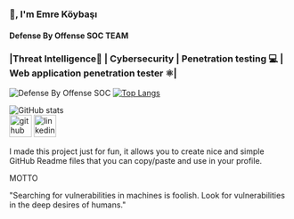 ### 👋, I'm Emre Köybaşı
#### Defense By Offense SOC TEAM
### |Threat Intelligence🧠 | Cybersecurity | Penetration testing 💻 | Web application penetration tester ⚛️| ###
![Defense By Offense SOC](https://github.com/emrekybs/emrekybs/blob/main/1.jpg)
[![Top Langs](https://github-readme-stats.vercel.app/api/top-langs/?username=emrekybs)](https://github.com/anuraghazra/github-readme-stats)

![GitHub stats](https://github-readme-stats.vercel.app/api?username=emrekybs&show_icons=true)  
[<img src='https://cdn.jsdelivr.net/npm/simple-icons@3.0.1/icons/github.svg' alt='github' height='40'>](https://github.com/emrekybs)  [<img src='https://cdn.jsdelivr.net/npm/simple-icons@3.0.1/icons/linkedin.svg' alt='linkedin' height='40'>](https://www.linkedin.com/in/emre-koybasi/)  




I made this project just for fun, it allows you to create nice and simple GitHub Readme files that you can copy/paste and use in your profile.

MOTTO

"Searching for vulnerabilities in machines is foolish. Look for vulnerabilities in the deep desires of humans."

